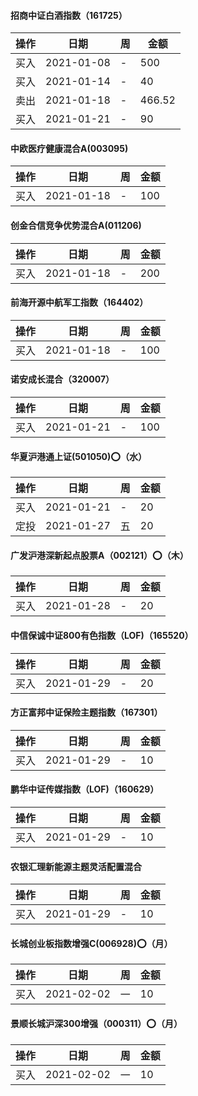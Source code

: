 #### 招商中证白酒指数（161725）
|操作|日期|周|金额|
|---|---|---|---|
|买入|2021-01-08|-|500|
|买入|2021-01-14|-|40|
|卖出|2021-01-18|-|466.52|
|买入|2021-01-21|-|90|

#### 中欧医疗健康混合A(003095)
|操作|日期|周|金额|
|---|---|---|---|
|买入|2021-01-18|-|100|

#### 创金合信竞争优势混合A(011206)
|操作|日期|周|金额|
|---|---|---|---|
|买入|2021-01-18|-|200|

#### 前海开源中航军工指数（164402）
|操作|日期|周|金额|
|---|---|---|---|
|买入|2021-01-18|-|100|

#### 诺安成长混合（320007）
|操作|日期|周|金额|
|---|---|---|---|
|买入|2021-01-21|-|100|

#### 华夏沪港通上证(501050)⭕️（水）
|操作|日期|周|金额|
|---|---|---|---|
|买入|2021-01-21|-|20|
|定投|2021-01-27|五|20|

#### 广发沪港深新起点股票A（002121）⭕️（木）
|操作|日期|周|金额|
|---|---|---|---|
|买入|2021-01-28|-|20|

#### 中信保诚中证800有色指数（LOF)（165520）
|操作|日期|周|金额|
|---|---|---|---|
|买入|2021-01-29|-|20|

#### 方正富邦中证保险主题指数（167301）
|操作|日期|周|金额|
|---|---|---|---|
|买入|2021-01-29|-|10|

#### 鹏华中证传媒指数（LOF)（160629）
|操作|日期|周|金额|
|---|---|---|---|
|买入|2021-01-29|-|10|

#### 农银汇理新能源主题灵活配置混合
|操作|日期|周|金额|
|---|---|---|---|
|买入|2021-01-29|-|10|

#### 长城创业板指数增强C(006928)⭕️（月）
|操作|日期|周|金额|
|---|---|---|---|
|买入|2021-02-02|一|10|

#### 景顺长城沪深300增强（000311）⭕️（月）
|操作|日期|周|金额|
|---|---|---|---|
|买入|2021-02-02|一|10|
